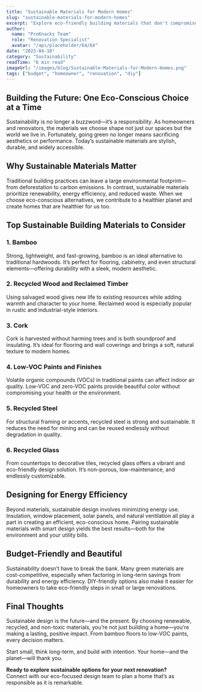 ```yaml
---
title: "Sustainable Materials for Modern Homes"
slug: "sustainable-materials-for-modern-homes"
excerpt: "Explore eco-friendly building materials that don't compromise on style or durability."
author:
  name: "ProKnacks Team"
  role: "Renovation Specialist"
  avatar: "/api/placeholder/64/64"
date: "2023-04-10"
category: "Sustainability"
readTime: "6 min read"
imageUrl: "/images/blog/Sustainable-Materials-for-Modern-Homes.png"
tags: ["budget", "homeowner", "renovation", "diy"]
---
```


## Building the Future: One Eco-Conscious Choice at a Time

Sustainability is no longer a buzzword—it’s a responsibility. As homeowners and renovators, the materials we choose shape not just our spaces but the world we live in. Fortunately, going green no longer means sacrificing aesthetics or performance. Today’s sustainable materials are stylish, durable, and widely accessible.

## Why Sustainable Materials Matter

Traditional building practices can leave a large environmental footprint—from deforestation to carbon emissions. In contrast, sustainable materials prioritize renewability, energy efficiency, and reduced waste. When we choose eco-conscious alternatives, we contribute to a healthier planet and create homes that are healthier for us too.

## Top Sustainable Building Materials to Consider

### 1. **Bamboo**

Strong, lightweight, and fast-growing, bamboo is an ideal alternative to traditional hardwoods. It’s perfect for flooring, cabinetry, and even structural elements—offering durability with a sleek, modern aesthetic.

### 2. **Recycled Wood and Reclaimed Timber**

Using salvaged wood gives new life to existing resources while adding warmth and character to your home. Reclaimed wood is especially popular in rustic and industrial-style interiors.

### 3. **Cork**

Cork is harvested without harming trees and is both soundproof and insulating. It’s ideal for flooring and wall coverings and brings a soft, natural texture to modern homes.

### 4. **Low-VOC Paints and Finishes**

Volatile organic compounds (VOCs) in traditional paints can affect indoor air quality. Low-VOC and zero-VOC paints provide beautiful color without compromising your health or the environment.

### 5. **Recycled Steel**

For structural framing or accents, recycled steel is strong and sustainable. It reduces the need for mining and can be reused endlessly without degradation in quality.

### 6. **Recycled Glass**

From countertops to decorative tiles, recycled glass offers a vibrant and eco-friendly design solution. It’s non-porous, low-maintenance, and endlessly customizable.

## Designing for Energy Efficiency

Beyond materials, sustainable design involves minimizing energy use. Insulation, window placement, solar panels, and natural ventilation all play a part in creating an efficient, eco-conscious home. Pairing sustainable materials with smart design yields the best results—both for the environment and your utility bills.

## Budget-Friendly and Beautiful

Sustainability doesn’t have to break the bank. Many green materials are cost-competitive, especially when factoring in long-term savings from durability and energy efficiency. DIY-friendly options also make it easier for homeowners to take eco-friendly steps in small or large renovations.

## Final Thoughts

Sustainable design is the future—and the present. By choosing renewable, recycled, and non-toxic materials, you’re not just building a home—you’re making a lasting, positive impact. From bamboo floors to low-VOC paints, every decision matters.

Start small, think long-term, and build with intention. Your home—and the planet—will thank you.

**Ready to explore sustainable options for your next renovation?**  
Connect with our eco-focused design team to plan a home that’s as responsible as it is remarkable.
